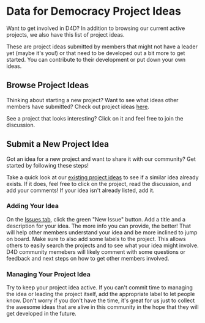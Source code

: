 # Data for Democracy Project Ideas

Want to get involved in D4D? In addition to browsing our current active projects, we also have this list of project ideas.

These are project ideas submitted by members that might not have a leader yet (maybe it's you!) or that need to be developed out a bit more to get started. You can contribute to their development or put down your own ideas.

## Browse Project Ideas

Thinking about starting a new project? Want to see what ideas other members have submitted? Check out project ideas [here](https://github.com/Data4Democracy/project-ideas/issues).

See a project that looks interesting? Click on it and feel free to join the discussion.

## Submit a New Project Idea

Got an idea for a new project and want to share it with our community? Get started by following these steps!

Take a quick look at our [existing project ideas](https://github.com/Data4Democracy/project-ideas/issues) to see if a similar idea already exists. If it does, feel free to click on the project, read the discussion, and add your comments!
If your idea isn't already listed, add it.

### Adding Your Idea

On the [Issues tab](https://github.com/Data4Democracy/project-ideas/issues), click the green "New Issue" button.
Add a title and a description for your idea. The more info you can provide, the better! That will help other members understand your idea and be more inclined to jump on board.
Make sure to also add some labels to the project. This allows others to easily search the projects and to see what your idea might involve.
D4D community memebers will likely comment with some questions or feedback and next steps on how to get other members involved.

### Managing Your Project Idea

Try to keep your project idea active. If you can't commit time to managing the idea or leading the project itself, add the appropriate label to let people know. 
Don't worry if you don't have the time, it's great for us just to collect the awesome ideas that are alive in this community in the hope that they will get developed in the future.
